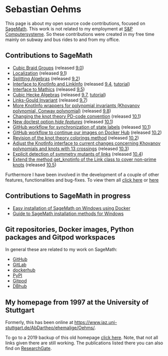 # Sebastian Oehms

This page is about my open source code contributions, focused on [SageMath](https://www.sagemath.org). This work is not related to my employment at [S&P Computersysteme](https://en.sup-logistik.de). So these contributions were created in my free time mainly on subway and bus rides to and from my office.


## Contributions to SageMath

* [Cubic Braid Groups](https://doc.sagemath.org/html/en/reference/groups/sage/groups/cubic_braid.html) (released [9.0](https://wiki.sagemath.org/ReleaseTours/sage-9.0))
* [Localization](https://doc.sagemath.org/html/en/reference/rings/sage/rings/localization.html) (released [9.1](https://wiki.sagemath.org/ReleaseTours/sage-9.1))
* [Splitting Algebras](https://doc.sagemath.org/html/en/reference/algebras/sage/algebras/splitting_algebra.html) (released [9.2](https://wiki.sagemath.org/ReleaseTours/sage-9.2))
* [Interface to KnotInfo and LinkInfo](https://doc.sagemath.org/html/en/reference/knots/sage/knots/knotinfo.html) (released [9.4](https://wiki.sagemath.org/ReleaseTours/sage-9.4), [tutorial](https://github.com/soehms/database_knotinfo/blob/main/tutorials/sage_knotinfo_interface_tutorial.ipynb))
* [Interface to Mathics](https://doc.sagemath.org/html/en/reference/interfaces/sage/interfaces/mathics.html) (released [9.5](https://wiki.sagemath.org/ReleaseTours/sage-9.5))
* [Cubic Hecke Algebras](https://doc.sagemath.org/html/en/reference/algebras/sage/algebras/hecke_algebras/cubic_hecke_algebra.html) (released [9.7](https://github.com/sagemath/sage/wiki/Sage-9.7-Release-Tour), [tutorial](https://github.com/soehms/database_cubic_hecke/blob/main/tutorials/cubic_hecke_algebra_tutorial.ipynb))
* [Links-Gould Invariant](https://doc.sagemath.org/html/en/reference/knots/sage/knots/link.html#sage.knots.link.Link.links_gould_polynomial) (released [9.7](https://github.com/sagemath/sage/wiki/Sage-9.7-Release-Tour))
* [More KnotInfo wrappers for polynomial invariants (Khovanov polynomial, ](https://doc.sagemath.org/html/en/reference/knots/sage/knots/knotinfo.html#sage.knots.knotinfo.KnotInfoBase.khovanov_polynomial)
[Conway polynomial)](https://doc.sagemath.org/html/en/reference/knots/sage/knots/knotinfo.html#sage.knots.knotinfo.KnotInfoBase.conway_polynomial) (released [9.8](https://github.com/sagemath/sage/wiki/Sage-9.8-Release-Tour))
* [Changing the knot theory PD-code convention](https://doc.sagemath.org/html/en/reference/knots/sage/knots/link.html#sage.knots.link.Link.pd_code) (released [10.1](https://github.com/sagemath/sage/wiki/Sage-10.1-Release-Tour))
* [New doctest option *hide features*](https://doc.sagemath.org/html/en/reference/doctest/sage/doctest/control.html#sage.doctest.control.DocTestController.run) (released [10.1](https://github.com/sagemath/sage/wiki/Sage-10.1-Release-Tour))
* [GitHub workflow for synchronization of state labels](https://github.com/sagemath/sage/actions/workflows/sync_labels.yml) (released [10.1](https://github.com/sagemath/sage/wiki/Sage-10.1-Release-Tour))
* [GitHub workflow to continue our images on Docker Hub](https://github.com/sagemath/sage/actions/workflows/push_to_docker_hub.yml) (released [10.2](https://github.com/sagemath/sage/wiki/Sage-10.2-Release-Tour))
* [Revision of the knot theory colorings method](https://doc.sagemath.org/html/en/reference/knots/sage/knots/link.html#sage.knots.link.Link.coloring_maps) (released [10.2](https://github.com/sagemath/sage/wiki/Sage-10.2-Release-Tour))
* [Adjust the KnotInfo interface to current changes concerning Khovanov polynomials and knots with 13 crossings](https://doc.sagemath.org/html/en/reference/knots/sage/knots/knotinfo.html#sage.knots.knotinfo.KnotInfoBase.khovanov_polynomial) (released [10.3](https://github.com/sagemath/sage/wiki/Sage-10.3-Release-Tour))
* [Explicit detection of symmetry mutants of links](https://doc.sagemath.org/html/en/reference/knots/sage/knots/knotinfo.html#sage.knots.knotinfo.SymmetryMutant) (released [10.4](https://github.com/sagemath/sage/wiki/Sage-10.4-Release-Tour))
* [Extend the method get_knotinfo of the Link class to cover non-prime knots](https://doc.sagemath.org/html/en/reference/knots/sage/knots/free_knotinfo_monoid.html) (released [10.5](https://github.com/sagemath/sage/wiki/Sage-10.5-Release-Tour))

Furthermore I have been involved in the development of a couple of other features, functionalities and bug-fixes. To view them all [click here](https://github.com/search?q=soehms++&type=issues&state=closed) or [here](https://github.com/search?q=soehms++&type=pullrequests&state=closed)

## Contributions to SageMath in progress

* [Easy installation of SageMath on Windows using Docker](https://github.com/soehms/projects_docker_guide)
* [Guide to SageMath installation methods for Windows](https://github.com/sagemath/sage-windows/pull/2)

## Git repositories, Docker images, Python packages and Gitpod workspaces

In general these are related to my work on SageMath:

* [GitHub](https://github.com/soehms)
* [GitLab](https://gitlab.com/soehms)
* [dockerhub](https://hub.docker.com/u/soehms)
* [PyPI](https://pypi.org/search/?q=soehms)
* [Gitpod](gitpod_workspaces.md)
* [DBhub](https://dbhub.io/soehms)


## My homepage from 1997 at the University of Stuttgart

Formerly, this has been online at https://www.iaz.uni-stuttgart.de/AbDartheo/ehemalige/Oehms/.

To go to a 2019 backup of this old homepage [click here](old_home_page/index.html). Note, that not all links given there are still working. The publications listed there you can also find on [ResearchGate](https://www.researchgate.net/scientific-contributions/Sebastian-Oehms-2016069534).

